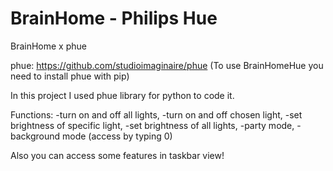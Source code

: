 # BrainHome - Philips Hue

BrainHome x phue 

phue: https://github.com/studioimaginaire/phue
(To use BrainHomeHue you need to install phue with pip)


In this project I used phue library for python to code it. 

Functions:
-turn on and off all lights, 
-turn on and off chosen light,
-set brightness of specific light,
-set brightness of all lights,
-party mode,
-background mode (access by typing 0)

Also you can access some features in taskbar view!
